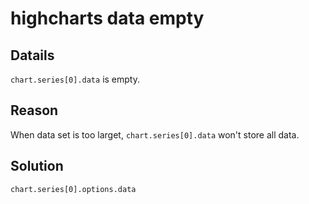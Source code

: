 # highcharts data empty

## Datails

`chart.series[0].data` is empty.

## Reason

When data set is too larget, `chart.series[0].data` won't store all data.

## Solution


```
chart.series[0].options.data
```